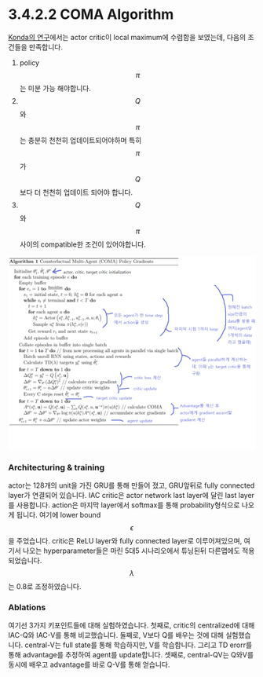 # 3.4.2.2 COMA Algorithm

[Konda의 연구](http://papers.neurips.cc/paper/1786-actor-critic-algorithms.pdf)에서는 actor critic이 local maximum에 수렴함을 보였는데, 다음의 조건들을 만족합니다.

1. policy $$\pi$$는 미분 가능 해야합니다.
2. $$Q$$와 $$\pi$$는 충분히 천천히 업데이트되어야하며 특히 $$\pi$$가 $$Q$$보다 더 천천히 업데이트 되어야 합니다.
3. $$Q$$와 $$\pi$$사이의 compatible한 조건이 있어야합니다.

![](../../../.gitbook/assets/marl_3%20%281%29.png)

### Architecturing & training

actor는 128개의 unit을 가진 GRU를 통해 만들어 졌고, GRU앞뒤로 fully connected layer가 연결되어 있습니다. IAC critic은 actor network last layer에 달린 last layer를 사용합니다. action은 마지막 layer에서 softmax를 통해 probability형식으로 나오게 됩니다. 여기에 lower bound $$\epsilon$$을 주었습니다. critic은 ReLU layer와 fully connected layer로 이루어져있으며, 여기서 나오는 hyperparameter들은 마린 5대5 시나리오에서 튜닝된뒤 다른맵에도 적용되었습니다. $$ \lambda $$는 0.8로 조정하였습니다.

### Ablations

여기선 3가지 키포인트들에 대해 실험하였습니다. 첫째로, critic의 centralized에 대해 IAC-Q와 IAC-V를 통해 비교했습니다. 둘째로, V보다 Q를 배우는 것에 대해 실험했습니다. central-V는 full state를 통해 학습하지만, V를 학습합니다. 그리고 TD erorr를 통해 advantage를 추정하여 agent를 update합니다. 셋째로, central-QV는 Q와V를 동시에 배우고 advantage를 바로 Q-V를 통해 얻습니다. 

